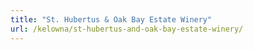 ```yaml
---
title: "St. Hubertus & Oak Bay Estate Winery"
url: /kelowna/st-hubertus-and-oak-bay-estate-winery/
---
```

